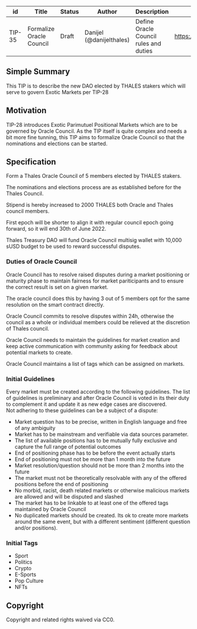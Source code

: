 | id | Title | Status | Author | Description | Discussions to | Created |
| ----------- | ----------- | ----------- | ----------- | ----------- | ----------- | ----------- |
| TIP-35 | Formalize Oracle Council | Draft | Danijel (@danijelthales) | Define Oracle Council rules and duties | https://discord.gg/rPpPcMXSeU | 2022-02-09 

## Simple Summary
 
This TIP is to describe the new DAO elected by THALES stakers which will serve to govern Exotic Markets per TIP-28
 
## Motivation
TIP-28 introduces Exotic Parimutuel Positional Markets which are to be governed by Oracle Council. As the TIP itself is quite complex and needs a bit more fine tunning, this TIP aims to formalize Oracle Council so that the nominations and elections can be started. 

## Specification
 
Form a Thales Oracle Council of 5 members elected by THALES stakers.  
  
The nominations and elections process are as established before for the Thales Council.
  
Stipend is hereby increased to 2000 THALES both Oracle and Thales council members.  

First epoch will be shorter to align it with regular council epoch going forward, so it will end 30th of June 2022.    

Thales Treasury DAO will fund Oracle Council multisig wallet with 10,000 sUSD budget to be used to reward successful disputes.


### Duties of Oracle Council
Oracle Council has to resolve raised disputes during a market positioning or maturity phase to maintain fairness for market pariticipants and to ensure the correct result is set on a given market.  

The oracle council does this by having 3 out of 5 members opt for the same resolution on the smart contract directly.  
  
Oracle Council commits to resolve disputes within 24h, otherwise the council as a whole or individual members could be relieved at the discretion of Thales council.  

Oracle Council needs to maintain the guidelines for market creation and keep active communication with community asking for feedback about potential markets to create.  

Oracle Council maintains a list of tags which can be assigned on markets.  

### Initial Guidelines
Every market must be created according to the following guidelines. The list of guidelines is preliminary and after Oracle Council is voted in its their duty to complement it and update it as new edge cases are discovered.  
Not adhering to these guidelines can be a subject of a dispute:
- Market question has to be precise, written in English language and free of any ambiguity
- Market has to be mainstream and verifiable via data sources parameter.
- The list of available positions has to be mutually fully exclusive and capture the full range of potential outcomes
- End of positioning phase has to be before the event actually starts
- End of positioning must not be more than 1 month into the future
- Market resolution/question should not be more than 2 months into the future
- The market must not be theoretically resolvable with any of the offered positions before the end of positioning
- No morbid, racist, death related markets or otherwise malicious markets are allowed and will be disputed and slashed
- The market has to be linkable to at least one of the offered tags maintained by Oracle Council
- No duplicated markets should be created. Its ok to create more markets around the same event, but with a different sentiment (different question and/or positions).  


### Initial Tags
- Sport
- Politics
- Crypto
- E-Sports
- Pop Culture
- NFTs
 
## Copyright
 
Copyright and related rights waived via CC0.
